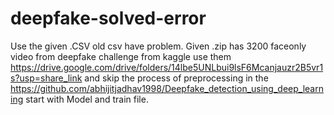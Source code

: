 # deepfake-solved-error
Use the given .CSV old csv have problem.
Given .zip has 3200 faceonly video from deepfake challenge from kaggle use them 
https://drive.google.com/drive/folders/14lbe5UNLbui9lsF6Mcanjauzr2B5vr1s?usp=share_link 
 and skip the process of preprocessing in the 
 https://github.com/abhijitjadhav1998/Deepfake_detection_using_deep_learning 
start with Model and train file.


